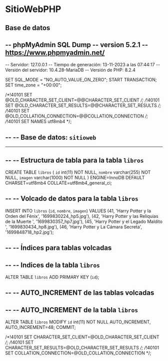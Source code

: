 # SitioWebPHP

## Base de datos

-- phpMyAdmin SQL Dump
-- version 5.2.1
-- https://www.phpmyadmin.net/
--
-- Servidor: 127.0.0.1
-- Tiempo de generación: 13-11-2023 a las 07:44:17
-- Versión del servidor: 10.4.28-MariaDB
-- Versión de PHP: 8.2.4

SET SQL_MODE = "NO_AUTO_VALUE_ON_ZERO";
START TRANSACTION;
SET time_zone = "+00:00";


/*!40101 SET @OLD_CHARACTER_SET_CLIENT=@@CHARACTER_SET_CLIENT */;
/*!40101 SET @OLD_CHARACTER_SET_RESULTS=@@CHARACTER_SET_RESULTS */;
/*!40101 SET @OLD_COLLATION_CONNECTION=@@COLLATION_CONNECTION */;
/*!40101 SET NAMES utf8mb4 */;

--
-- Base de datos: `sitioweb`
--

-- --------------------------------------------------------

--
-- Estructura de tabla para la tabla `libros`
--

CREATE TABLE `libros` (
  `id` int(11) NOT NULL,
  `nombre` varchar(255) NOT NULL,
  `imagen` varchar(1000) NOT NULL
) ENGINE=InnoDB DEFAULT CHARSET=utf8mb4 COLLATE=utf8mb4_general_ci;

--
-- Volcado de datos para la tabla `libros`
--

INSERT INTO `libros` (`id`, `nombre`, `imagen`) VALUES
(41, 'Harry Potter y la Orden del Fénix', '1699830224_hp5.jpg'),
(42, 'Harry Potter y las Reliquias de la Muerte ', '1699830357_hp7.jpg'),
(45, 'Harry Potter y el Legado Maldito ', '1699830434_hp8.jpg'),
(46, 'Harry Potter y La Cámara Secreta', '1699848718_hp2.jpg');

--
-- Índices para tablas volcadas
--

--
-- Indices de la tabla `libros`
--
ALTER TABLE `libros`
  ADD PRIMARY KEY (`id`);

--
-- AUTO_INCREMENT de las tablas volcadas
--

--
-- AUTO_INCREMENT de la tabla `libros`
--
ALTER TABLE `libros`
  MODIFY `id` int(11) NOT NULL AUTO_INCREMENT, AUTO_INCREMENT=48;
COMMIT;

/*!40101 SET CHARACTER_SET_CLIENT=@OLD_CHARACTER_SET_CLIENT */;
/*!40101 SET CHARACTER_SET_RESULTS=@OLD_CHARACTER_SET_RESULTS */;
/*!40101 SET COLLATION_CONNECTION=@OLD_COLLATION_CONNECTION */;


